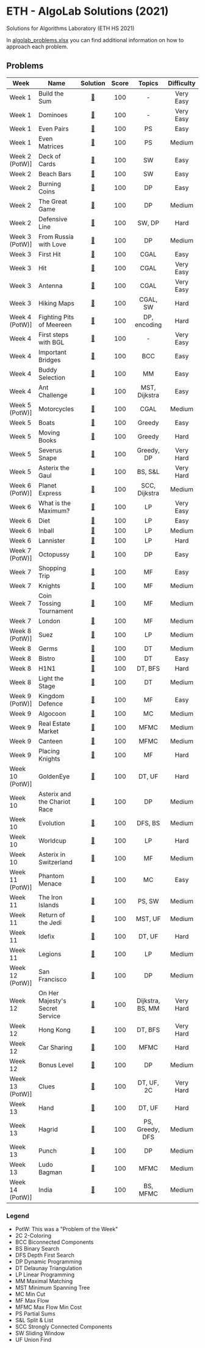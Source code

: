 # ETH - AlgoLab Solutions (2021)
Solutions for Algorithms Laboratory (ETH HS 2021)

In [algolab_problems.xlsx](algolab_problems.xlsx) you can find additional information on how to approach each problem.

## Problems

|Week|Name|Solution|Score|Topics|Difficulty|
|-----|-----|:---:|:---:|:---:|:---:|
| Week 1         | Build the Sum | [:page_with_curl:](src/build_the_sum.cpp) | 100 | - | Very Easy |
| Week 1         | Dominoes | [:page_with_curl:](src/dominoes.cpp) | 100 | - | Very Easy |
| Week 1         | Even Pairs | [:page_with_curl:](src/even_pairs.cpp) | 100 | PS | Easy |
| Week 1         | Even Matrices | [:page_with_curl:](src/even_matrices.cpp) | 100 | PS | Medium |
| Week 2 (PotW)] | Deck of Cards | [:page_with_curl:](src/deck_of_cards.cpp) | 100 | SW | Easy |
| Week 2         | Beach Bars | [:page_with_curl:](src/beach_bars.cpp) | 100 | SW | Easy |
| Week 2         | Burning Coins | [:page_with_curl:](src/burning_coins.cpp) | 100 | DP | Easy |
| Week 2         | The Great Game | [:page_with_curl:](src/the_great_game.cpp) | 100 | DP | Medium |
| Week 2         | Defensive Line | [:page_with_curl:](src/defensive_line.cpp) | 100 | SW, DP | Hard |
| Week 3 (PotW)] | From Russia with Love | [:page_with_curl:](src/from_russia_with_love.cpp) | 100 | DP | Medium |
| Week 3         | First Hit | [:page_with_curl:](src/first_hit.cpp) | 100 | CGAL | Easy |
| Week 3         | Hit | [:page_with_curl:](src/hit.cpp) | 100 | CGAL | Very Easy |
| Week 3         | Antenna | [:page_with_curl:](src/antenna.cpp) | 100 | CGAL | Very Easy |
| Week 3         | Hiking Maps | [:page_with_curl:](src/hiking_maps.cpp) | 100 | CGAL, SW | Hard |
| Week 4 (PotW)] | Fighting Pits of Meereen | [:page_with_curl:](src/fighting_pits_of_meereen.cpp) | 100 | DP, encoding | Hard |
| Week 4         | First steps with BGL | [:page_with_curl:](src/first_steps_with_bgl.cpp) | 100 | - | Very Easy |
| Week 4         | Important Bridges | [:page_with_curl:](src/important_bridges.cpp) | 100 | BCC | Easy |
| Week 4         | Buddy Selection | [:page_with_curl:](src/buddy_selection.cpp) | 100 | MM | Easy |
| Week 4         | Ant Challenge | [:page_with_curl:](src/ant_challenge.cpp) | 100 | MST, Dijkstra | Easy |
| Week 5 (PotW)] | Motorcycles | [:page_with_curl:](src/motorcycles.cpp) | 100 | CGAL | Medium |
| Week 5         | Boats | [:page_with_curl:](src/boats.cpp) | 100 | Greedy | Easy |
| Week 5         | Moving Books | [:page_with_curl:](src/moving_books.cpp) | 100 | Greedy | Hard |
| Week 5         | Severus Snape | [:page_with_curl:](src/severus_snape.cpp) | 100 | Greedy, DP | Very Hard |
| Week 5         | Asterix the Gaul | [:page_with_curl:](src/asterix_the_gaul.cpp) | 100 | BS, S&L | Very Hard |
| Week 6 (PotW)] | Planet Express | [:page_with_curl:](src/planet_express.cpp) | 100 | SCC, Dijkstra | Medium |
| Week 6         | What is the Maximum? | [:page_with_curl:](src/what_is_the_maximum.cpp) | 100 | LP | Very Easy |
| Week 6         | Diet | [:page_with_curl:](src/diet.cpp) | 100 | LP | Easy |
| Week 6         | Inball | [:page_with_curl:](src/inball.cpp) | 100 | LP | Medium |
| Week 6         | Lannister | [:page_with_curl:](src/lannister.cpp) | 100 | LP | Hard |
| Week 7 (PotW)] | Octopussy | [:page_with_curl:](src/octopussy.cpp) | 100 | DP | Easy |
| Week 7         | Shopping Trip | [:page_with_curl:](src/shopping_trip.cpp) | 100 | MF | Easy |
| Week 7         | Knights | [:page_with_curl:](src/knights.cpp) | 100 | MF | Medium |
| Week 7         | Coin Tossing Tournament | [:page_with_curl:](src/coin_tossing_tournament.cpp) | 100 | MF | Medium |
| Week 7         | London | [:page_with_curl:](src/london.cpp) | 100 | MF | Medium |
| Week 8 (PotW)] | Suez | [:page_with_curl:](src/suez.cpp) | 100 | LP | Medium |
| Week 8         | Germs | [:page_with_curl:](src/germs.cpp) | 100 | DT | Medium |
| Week 8         | Bistro | [:page_with_curl:](src/bistro.cpp) | 100 | DT | Easy |
| Week 8         | H1N1 | [:page_with_curl:](src/h1n1.cpp) | 100 | DT, BFS | Hard |
| Week 8         | Light the Stage | [:page_with_curl:](src/light_the_stage.cpp) | 100 | DT | Medium |
| Week 9 (PotW)] | Kingdom Defence | [:page_with_curl:](src/kingdom_defence.cpp) | 100 | MF | Easy |
| Week 9         | Algocoon | [:page_with_curl:](src/algocoon.cpp) | 100 | MC | Medium |
| Week 9         | Real Estate Market | [:page_with_curl:](src/real_estate_market.cpp) | 100 | MFMC | Medium |
| Week 9         | Canteen | [:page_with_curl:](src/canteen.cpp) | 100 | MFMC | Medium |
| Week 9         | Placing Knights | [:page_with_curl:](src/placing_knights.cpp) | 100 | MF | Hard |
| Week 10 (PotW)]| GoldenEye | [:page_with_curl:](src/golden_eye.cpp) | 100 | DT, UF | Hard |
| Week 10        | Asterix and the Chariot Race | [:page_with_curl:](src/asterix_and_the_chariot_race.cpp) | 100 | DP | Medium |
| Week 10        | Evolution | [:page_with_curl:](src/evolution.cpp) | 100 | DFS, BS | Medium |
| Week 10        | Worldcup | [:page_with_curl:](src/worldcup.cpp) | 100 | LP | Hard |
| Week 10        | Asterix in Switzerland | [:page_with_curl:](src/asterix_in_switzerland.cpp) | 100 | MF | Medium |
| Week 11 (PotW)]| Phantom Menace | [:page_with_curl:](src/phantom_menace.cpp) | 100 | MC | Easy |
| Week 11        | The Iron Islands | [:page_with_curl:](src/the_iron_islands.cpp) | 100 | PS, SW | Medium |
| Week 11        | Return of the Jedi | [:page_with_curl:](src/return_of_the_jedi.cpp) | 100 | MST, UF | Medium |
| Week 11        | Idefix | [:page_with_curl:](src/idefix.cpp) | 100 | DT, UF | Hard |
| Week 11        | Legions | [:page_with_curl:](src/legions.cpp) | 100 | LP | Medium |
| Week 12 (PotW)]| San Francisco | [:page_with_curl:](src/san_francisco.cpp) | 100 | DP | Medium |
| Week 12        | On Her Majesty's Secret Service | [:page_with_curl:](src/on_her_majestys_secret_service.cpp) | 100 | Dijkstra, BS, MM | Very Hard |
| Week 12        | Hong Kong | [:page_with_curl:](src/hong_kong.cpp) | 100 | DT, BFS | Very Hard |
| Week 12        | Car Sharing | [:page_with_curl:](src/car_sharing.cpp) | 100 | MFMC | Hard |
| Week 12        | Bonus Level | [:page_with_curl:](src/bonus_level.cpp) | 100 | DP | Medium |
| Week 13 (PotW)]| Clues | [:page_with_curl:](src/clues.cpp) | 100 | DT, UF, 2C | Very Hard |
| Week 13        | Hand | [:page_with_curl:](src/hand.cpp) | 100 | DT, UF | Hard |
| Week 13        | Hagrid | [:page_with_curl:](src/hagrid.cpp) | 100 | PS, Greedy, DFS | Medium |
| Week 13        | Punch | [:page_with_curl:](src/punch.cpp) | 100 | DP | Medium |
| Week 13        | Ludo Bagman | [:page_with_curl:](src/ludo_bagman.cpp) | 100 | MFMC | Medium |
| Week 14 (PotW)]| India | [:page_with_curl:](src/india.cpp) | 100 | BS, MFMC | Medium |


### Legend
- PotW: This was a "Problem of the Week"
- 2C	2-Coloring
- BCC	Biconnected Components
- BS	Binary Search
- DFS	Depth First Search
- DP	Dynamic Programming
- DT	Delaunay Triangulation
- LP	Linear Programming
- MM	Maximal Matching
- MST	Minimum Spanning Tree
- MC	Min Cut
- MF	Max Flow
- MFMC	Max Flow Min Cost
- PS    Partial Sums
- S&L	Split & List
- SCC	Strongly Connected Components
- SW	Sliding Window
- UF	Union Find

